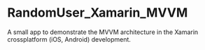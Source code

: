 # RandomUser_Xamarin_MVVM
A small app to demonstrate the MVVM architecture in the Xamarin crossplatform (iOS, Android) development.
